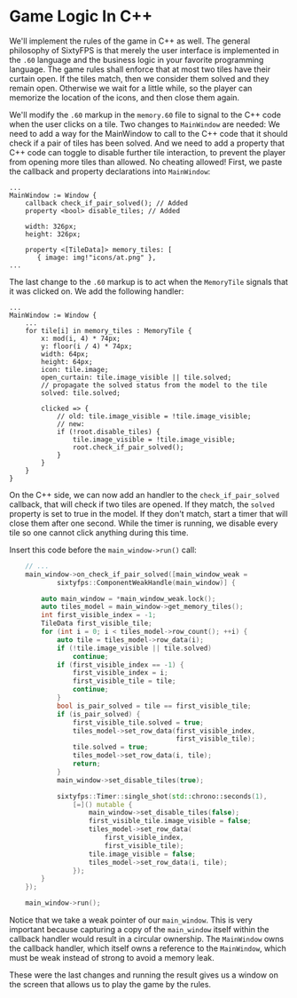 # Game Logic In C++

We'll implement the rules of the game in C++ as well. The general philosophy of SixtyFPS is that merely the user
interface is implemented in the `.60` language and the business logic in your favorite programming
language. The game rules shall enforce that at most two tiles have their curtain open. If the tiles match, then we
consider them solved and they remain open. Otherwise we wait for a little while, so the player can memorize
the location of the icons, and then close them again.

We'll modify the `.60` markup in the `memory.60` file to signal to the C++ code when the user clicks on a tile.
Two changes to `MainWindow` are needed: We need to add a way for the MainWindow to call to the C++ code that it should
check if a pair of tiles has been solved. And we need to add a property that C++ code can toggle to disable further
tile interaction, to prevent the player from opening more tiles than allowed. No cheating allowed! First, we paste
the callback and property declarations into `MainWindow`:


```60
...
MainWindow := Window {
    callback check_if_pair_solved(); // Added
    property <bool> disable_tiles; // Added

    width: 326px;
    height: 326px;

    property <[TileData]> memory_tiles: [
       { image: img!"icons/at.png" },
...
```

The last change to the `.60` markup is to act when the `MemoryTile` signals that it was clicked on. We add the following handler:

```60
...
MainWindow := Window {
    ...
    for tile[i] in memory_tiles : MemoryTile {
        x: mod(i, 4) * 74px;
        y: floor(i / 4) * 74px;
        width: 64px;
        height: 64px;
        icon: tile.image;
        open_curtain: tile.image_visible || tile.solved;
        // propagate the solved status from the model to the tile
        solved: tile.solved;

        clicked => {
            // old: tile.image_visible = !tile.image_visible;
            // new:
            if (!root.disable_tiles) {
                tile.image_visible = !tile.image_visible;
                root.check_if_pair_solved();
            }
        }
    }
}
```

On the C++ side, we can now add an handler to the `check_if_pair_solved` callback, that will check if
two tiles are opened. If they match, the `solved` property is set to true in the model. If they don't
match, start a timer that will close them after one second. While the timer is running, we disable every tile so
one cannot click anything during this time.

Insert this code before the `main_window->run()` call:

```cpp
    // ...
    main_window->on_check_if_pair_solved([main_window_weak =
            sixtyfps::ComponentWeakHandle(main_window)] {

        auto main_window = *main_window_weak.lock();
        auto tiles_model = main_window->get_memory_tiles();
        int first_visible_index = -1;
        TileData first_visible_tile;
        for (int i = 0; i < tiles_model->row_count(); ++i) {
            auto tile = tiles_model->row_data(i);
            if (!tile.image_visible || tile.solved)
                continue;
            if (first_visible_index == -1) {
                first_visible_index = i;
                first_visible_tile = tile;
                continue;
            }
            bool is_pair_solved = tile == first_visible_tile;
            if (is_pair_solved) {
                first_visible_tile.solved = true;
                tiles_model->set_row_data(first_visible_index,
                                          first_visible_tile);
                tile.solved = true;
                tiles_model->set_row_data(i, tile);
                return;
            }
            main_window->set_disable_tiles(true);

            sixtyfps::Timer::single_shot(std::chrono::seconds(1),
                [=]() mutable {
                    main_window->set_disable_tiles(false);
                    first_visible_tile.image_visible = false;
                    tiles_model->set_row_data(
                        first_visible_index,
                        first_visible_tile);
                    tile.image_visible = false;
                    tiles_model->set_row_data(i, tile);
                });
        }
    });

    main_window->run();
```

Notice that we take a weak pointer of our `main_window`. This is very
important because capturing a copy of the `main_window` itself within the callback handler would result in a circular ownership.
The `MainWindow` owns the callback handler, which itself owns a reference to the `MainWindow`, which must be weak
instead of strong to avoid a memory leak.

These were the last changes and running the result gives us a window on the screen that allows us
to play the game by the rules.
